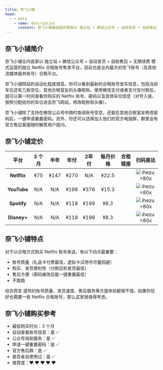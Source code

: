 ```yaml
---
title: 奈飞小铺
head:
  - - meta
    - name: description
      content: 奈飞小铺是由国内首家以 独立站 + 微信公众号 + 自动发货 + 自助售后 + 无限续费 模式运营的独立 Netflix 合租账号售卖平台，目前也是业内最大的奈飞账号（及其他流媒体服务账号）合租平台。
---
```


## 奈飞小铺简介

奈飞小铺业内首家以 独立站 + 微信公众号 + 自动发货 + 自助售后 + 无限续费 模式运营的独立 Netflix 合租账号售卖平台，目前也是业内最大的奈飞账号（及其他流媒体服务账号）合租平台。

奈飞小铺网站的自动化程度很高，你可以看到最新的合租账号发车信息，包括当前车位还有几枚空位、其他合租室友的头像昵称。使用微信支付或者支付宝付款后，就可以第一时间查看你购买的 Netflix 账号、密码以及具体车位信息（对号入座，按照分配给你的车位进去奈飞网站，修改昵称和头像）。

奈飞小铺除了支持在微信公众号中随时查阅账号信息，还能在其他合租室友修改密码后，一键申请重置密码。另外，你还可以选择加入他们的官方电报群，群里会有官方售后客服随时解答用户提问。

## 奈飞小铺定价 <Badge text="优惠码: theonf" />

|    平台     | 3 个月 | 半年 | 年付 | 2年付 | 每月价格 |                       合租链接                       |                      扫码直达                      |
| :---------: | :----: | :--: | :--: | :---: | :------: | :--------------------------------------------------: | :------------------------------------------------: |
| **Netflix** |  ¥75   | ¥147 | ¥270 |  N/A  |  ¥22.5   | [<Badge text="立即购买" />](https://itheo.top/ihezu) | ![ihezu =80x](https://i.theojs.cn/docs/ihezu.webp) |
| **YouTube** |  N/A   | N/A  | ¥198 | ¥376  |  ¥15.3   | [<Badge text="立即购买" />](https://itheo.top/ihezu) | ![ihezu =80x](https://i.theojs.cn/docs/ihezu.webp) |
| **Spotify** |  N/A   | N/A  | ¥118 | ¥199  |   ¥8.3   | [<Badge text="立即购买" />](https://itheo.top/ihezu) | ![ihezu =80x](https://i.theojs.cn/docs/ihezu.webp) |
| **Disney+** |  N/A   | N/A  | ¥118 | ¥199  |   ¥8.3   | [<Badge text="立即购买" />](https://itheo.top/ihezu) | ![ihezu =80x](https://i.theojs.cn/docs/ihezu.webp) |

## 奈飞小铺特点

对于以合租方式购买 Netflix 账号来说，有以下四点最重要：

- 账号质量（礼品卡付费最佳，虚拟卡试用号尽量回避）
- 购买、发货便利性（付款后秒发货最佳）
- 售后方便（密码被改后能一键重置最佳）
- 不跑路

综合而言 <Pill name="奈飞小铺" link="https://itheo.top/ihezu" image="https://encrypted-tbn0.gstatic.com/images?q=tbn:ANd9GcRT5w-gXnmsI24DmoYkt-1EpkL_nY0O1p8p4Q&s"  /> 提供的账号质量、发货速度、售后服务等方面体验都很不错。如果你恰好也需要一枚 Netflix 合租账号，那么这家很值得考虑。

## 奈飞小铺购买参考

- 最低购买时长：3 个月
- 自动查看账号信息：是 ✅
- 公众号自助服务：是 ✅
- 申请一键重置密码：是 ✅
- 官方售后群：是 ✅
- 是否亲自使用过：是 ✅
- 推荐度：❤ ❤ ❤ ❤ ❤
